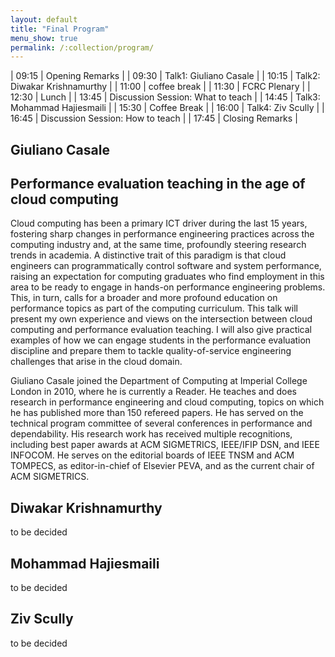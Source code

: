 ```yaml
---
layout: default
title: "Final Program"
menu_show: true
permalink: /:collection/program/
---
```


| 09:15 | Opening Remarks                  |
| 09:30 | Talk1: Giuliano Casale           |
| 10:15 | Talk2: Diwakar Krishnamurthy     |
| 11:00 | coffee break                     |
| 11:30 | FCRC Plenary                     |
| 12:30 | Lunch                            |
| 13:45 | Discussion Session: What to teach  |
| 14:45 | Talk3: Mohammad Hajiesmaili      |
| 15:30 | Coffee Break                           |
| 16:00 | Talk4: Ziv Scully                      |
| 16:45 | Discussion Session: How to teach       |
| 17:45 | Closing Remarks                        |

## Giuliano Casale
## Performance evaluation teaching in the age of cloud computing

Cloud computing has been a primary ICT driver during the last 15 years, fostering sharp changes in performance engineering practices across the computing industry and, at the same time, profoundly steering research trends in academia. A distinctive trait of this paradigm is that cloud engineers can programmatically control software and system performance, raising an expectation for computing graduates who find employment in this area to be ready to engage in hands-on performance engineering problems. This, in turn, calls for a broader and more profound education on performance topics as part of the computing curriculum. This talk will present my own experience and views on the intersection between cloud computing and performance evaluation teaching. I will also give practical examples of how we can engage students in the performance evaluation discipline and prepare them to tackle quality-of-service engineering challenges that arise in the cloud domain.

Giuliano Casale joined the Department of Computing at Imperial College London in 2010, where he is currently a Reader. He teaches and does research in performance engineering and cloud computing, topics on which he has published more than 150 refereed papers. He has served on the technical program committee of several conferences in performance and dependability. His research work has received multiple recognitions, including best paper awards at ACM SIGMETRICS, IEEE/IFIP DSN, and IEEE INFOCOM. He serves on the editorial boards of IEEE TNSM and ACM TOMPECS, as editor-in-chief of Elsevier PEVA, and as the current chair of ACM SIGMETRICS.

## Diwakar Krishnamurthy
to be decided

## Mohammad Hajiesmaili
to be decided

## Ziv Scully 
to be decided
